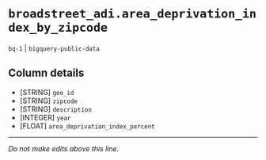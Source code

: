 # `broadstreet_adi.area_deprivation_index_by_zipcode`
`bq-1` | `bigquery-public-data`

## Column details
* [STRING]    `geo_id`
* [STRING]    `zipcode`
* [STRING]    `description`
* [INTEGER]   `year`
* [FLOAT]     `area_deprivation_index_percent`

-------------------------------------------------------------------------------
*Do not make edits above this line.*
